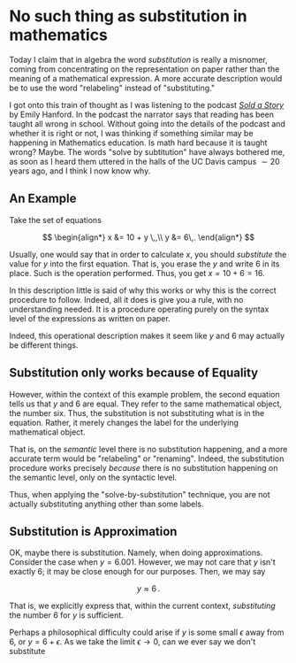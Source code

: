 # No such thing as substitution in mathematics

Today I claim that in algebra the word _substitution_ is really a misnomer, coming from concentrating on the representation on paper rather than the meaning of a mathematical expression. A more accurate description would be to use the word "relabeling" instead of "substituting."

I got onto this train of thought as I was listening to the podcast [*Sold a Story*](https://features.apmreports.org/sold-a-story/) by Emily Hanford. In the podcast the narrator says that reading has been taught all wrong in school. Without going into the details of the podcast and whether it is right or not, I was thinking if something similar may be happening in Mathematics education. Is math hard because it is taught wrong? Maybe. The words "solve by subtitution" have always bothered me, as soon as I heard them uttered in the halls of the UC Davis campus $\sim20$ years ago, and I think I now know why.

## An Example

Take the set of equations

$$
\begin{align*}
x &= 10 + y \,,\\
y &= 6\,.
\end{align*}
$$

Usually, one would say that in order to calculate $x$, you should *substitute* the value for $y$ into the first equation. That is, you erase the $y$ and write $6$ in its place. Such is the operation performed. Thus, you get $x=10+6=16$.

In this description little is said of why this works or why this is the correct procedure to follow. Indeed, all it does is give you a rule, with no understanding needed. It is a procedure operating purely on the syntax level of the expressions as written on paper.

Indeed, this operational description makes it seem like $y$ and $6$ may actually be different things.

## Substitution only works because of Equality

However, within the context of this example problem, the second equation tells us that $y$ and $6$ are equal. They refer to the same mathematical object, the number six. Thus, the substitution is not substituting what is in the equation. Rather, it merely changes the label for the underlying mathematical object.

That is, on the *semantic* level there is no substitution happening, and a more accurate term would be "relabeling" or "renaming". Indeed, the substitution procedure works precisely *because* there is no substitution happening on the semantic level, only on the syntactic level.

Thus, when applying the "solve-by-substitution" technique, you are not actually substituting anything other than some labels.

## Substitution is Approximation

OK, maybe there is substitution. Namely, when doing approximations. Consider the case when $y=6.001$. However, we may not care that $y$ isn't exactly $6$; it may be close enough for our purposes. Then, we may say

$$
y \approx 6\,.
$$

That is, we explicitly express that, within the current context, *substituting* the number $6$ for $y$ is sufficient.

Perhaps a philosophical difficulty could arise if $y$ is some small $\epsilon$ away from $6$, or $y=6+\epsilon$. As we take the limit $\epsilon\to0$, can we ever say we don't substitute